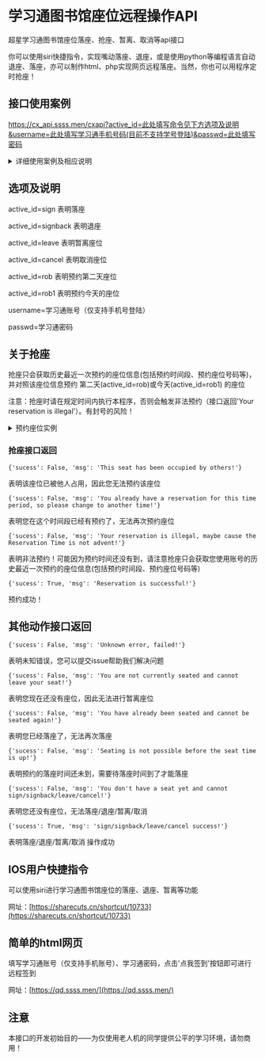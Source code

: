 # 学习通图书馆座位远程操作API

超星学习通图书馆座位落座、抢座、暂离、取消等api接口

你可以使用siri快捷指令，实现嘴动落座、退座，或是使用python等编程语言自动退座、落座，亦可以制作html、php实现网页远程落座。当然，你也可以用程序定时抢座！

## 接口使用案例

https://cx_api.ssss.men/cxapi?active_id=此处填写命令见下方选项及说明&username=此处填写学习通手机号码(目前不支持学号登陆)&passwd=此处填写密码

  <details>
  <summary> 详细使用案例及相应说明</summary>
  比如我的手机号码为19541817688，我的密码为ilovesunn，我要执行的命令为落座（active_id=sign），所以我应该访问的网址是

  https://cx_api.ssss.men/cxapi?active_id=sign&username=19541817688&passwd=ilovesunn

  同样的，如果我想要预约第二天的座位(active_id=rob)，我要访问的网址为

  https://cx_api.ssss.men/cxapi?active_id=rob&username=19541817688&passwd=ilovesunn
  </details>


## 选项及说明

active_id=sign                        表明落座

active_id=signback                表明退座

active_id=leave                      表明暂离座位

active_id=cancel                    表明取消座位

active_id=rob                         表明预约第二天座位

active_id=rob1                        表明预约今天的座位


username=学习通账号（仅支持手机号登陆）

passwd=学习通密码

## 关于抢座

抢座只会获取历史最近一次预约的座位信息(包括预约时间段、预约座位号码等)，并对照该座位信息预约  第二天(active_id=rob)或今天(active_id=rob1)  的座位

注意：抢座时请在规定时间内执行本程序，否则会触发非法预约（接口返回'Your reservation is illegal'）。有封号的风险！
   <details>
   <summary> 预约座位实例</summary>
   比如，您的学习通账号内最近预约的座位号是110，预约时间段是7:00-10:00，那么本程序预约的座位号也是110，预约时间也还是7:00-10:00

   当访问的网址内active_id=rob时，您的账号将自动预约第二天的座位；当访问的网址内active_id=rob1时，您的账号将自动预约今天的座位；但也应遵守学校的允许预约的时间段，否则就会触发非法预约。有以下两种情况可以借鉴：


1.您的学校在晚上八点后可以预约第二天的座位，如果您想预约第二天的座位，那么您可以在今晚八点定时访问这样的网址https://cx_api.ssss.men/cxapi?active_id=rob&username=此处填入学习通账号&passwd=此处填入密码

2.您的学校在早上七点后可以预约今天的座位，如果您想预约今天的座位，那么您可以在今早七点定时访问这样的网址https://cx_api.ssss.men/cxapi?active_id=rob1&username=此处填入学习通账号&passwd=此处填入密码

注意上述网址中一个active_id为'rob'另一个为'rob1'

当然定时访问网址的操作可以使用计算机程序执行
  
   </details>

### 抢座接口返回
```
{'sucess': False, 'msg': 'This seat has been occupied by others!'} 
```
表明该座位已被他人占用，因此您无法预约该座位
```
{'sucess': False, 'msg': 'You already have a reservation for this time period, so please change to another time!'}
```
表明您在这个时间段已经有预约了，无法再次预约座位
```
{'sucess': False, 'msg': 'Your reservation is illegal, maybe cause the Reservation Time is not advent!'} 
```
表明非法预约！可能因为预约时间还没有到，请注意抢座只会获取您使用账号的历史最近一次预约的座位信息(包括预约时间段、预约座位号码等)

```
{'sucess': True, 'msg': 'Reservation is successful!'}
```
预约成功！


## 其他动作接口返回

```
{'sucess': False, 'msg': 'Unknown error, failed!'}
```
表明未知错误，您可以提交issue帮助我们解决问题
```
{'sucess': False, 'msg': 'You are not currently seated and cannot leave your seat!'}
```
表明您现在还没有座位，因此无法进行暂离座位
```
{'sucess': False, 'msg': 'You have already been seated and cannot be seated again!'}   
```
表明您已经落座了，无法再次落座
```
{'sucess': False, 'msg': 'Seating is not possible before the seat time is up!'}    
```
表明预约的落座时间还未到，需要待落座时间到了才能落座
```
{'sucess': False, 'msg': 'You don't have a seat yet and cannot sign/signback/leave/cancel!'}
```
表明您还没有座位，无法落座/退座/暂离/取消
```
{'sucess': True, 'msg': 'sign/signback/leave/cancel success!'}   
```
表明落座/退座/暂离/取消 操作成功


## IOS用户快捷指令

可以使用siri进行学习通图书馆座位的落座、退座、暂离等功能

网址：[https://sharecuts.cn/shortcut/10733](https://sharecuts.cn/shortcut/10733)

## 简单的html网页

填写学习通账号（仅支持手机账号）、学习通密码，点击'点我签到'按钮即可进行远程签到

网址：[https://qd.ssss.men/](https://qd.ssss.men/)




## 注意

本接口的开发初始目的——为仅使用老人机的同学提供公平的学习环境，请勿商用！




